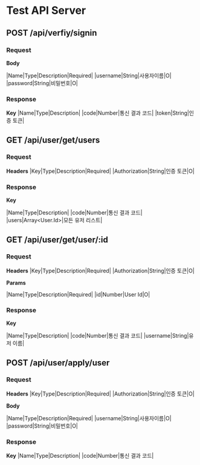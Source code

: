 # Test API Server

## POST /api/verfiy/signin

### Request

**Body**

|Name|Type|Description|Required|
|username|String|사용자이름|O|
|password|String|비밀번호|O|

### Response

**Key**
|Name|Type|Description|
|code|Number|통신 결과 코드|
|token|String|인증 토큰|

## GET /api/user/get/users

### Request

**Headers**
|Key|Type|Description|Required|
|Authorization|String|인증 토큰|O|

### Response

**Key**

|Name|Type|Description|
|code|Number|통신 결과 코드|
|users|Array<User.Id>|모든 유저 리스트|

## GET /api/user/get/user/:id

### Request

**Headers**
|Key|Type|Description|Required|
|Authorization|String|인증 토큰|O|

**Params**

|Name|Type|Description|Required|
|id|Number|User Id|O|

### Response

**Key**

|Name|Type|Description|
|code|Number|통신 결과 코드|
|username|String|유저 이름|

## POST /api/user/apply/user

### Request

**Headers**
|Key|Type|Description|Required|
|Authorization|String|인증 토큰|O|

**Body**

|Name|Type|Description|Required|
|username|String|사용자이름|O|
|password|String|비밀번호|O|

### Response

**Key**
|Name|Type|Description|
|code|Number|통신 결과 코드|
